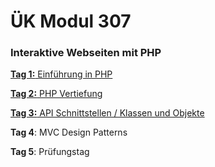 # ÜK Modul 307

### Interaktive Webseiten mit PHP

[**Tag 1:** Einführung in PHP](/ilv.307/01-modul-307)

[**Tag 2:** PHP Vertiefung](/ilv.307/02-modul-307)

[**Tag 3:** API Schnittstellen / Klassen und Objekte](/ilv.307/03-modul-307)

**Tag 4**: MVC Design Patterns

**Tag 5**: Prüfungstag

<!--stackedit_data:
eyJoaXN0b3J5IjpbLTc1NDQ1MTM2MCwxNTg4MzEzNDY1LC0yMD
k3MzcyNzIwLDYzOTU5OTkyOSwtNzQyNTcwNDIyLC0yOTgxODc3
MzYsLTI0ODg5MDQxMywtMTYyNjU1MzI1MSwtODQyMzU1MjA5LD
E4Njk2NTg5NDAsOTk4MDcwNTgzLC02MTQzMzM4NTEsLTExMDEx
NjMwMjIsNDA5MDUxMzY0LDE5NTkwMTMwODUsODkzMDI5NDU0LC
0xNDQzNDI4MTc4LC0xMzYyMDAxNjg5LDE0NjkxODU5Ml19
-->